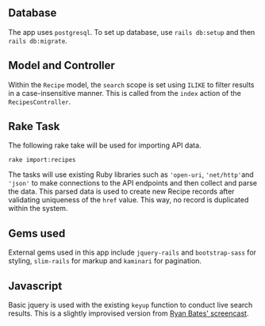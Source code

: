 ## Database

The app uses `postgresql`. To set up database, use `rails db:setup` and then `rails db:migrate`.

## Model and Controller

Within the `Recipe` model, the `search` scope is set using `ILIKE` to filter results in a case-insensitive manner. This is called from the `index` action of the `RecipesController`.

## Rake Task

The following rake take will be used for importing API data.

`rake import:recipes`

The tasks will use existing Ruby libraries such as `'open-uri`, `'net/http'`and `'json'` to make connections to the API endpoints and then collect and parse the data. This parsed data is used to create new Recipe records after validating uniqueness of the `href` value. This way, no record is duplicated within the system.

## Gems used

External gems used in this app include `jquery-rails` and `bootstrap-sass` for styling, `slim-rails` for markup and `kaminari` for pagination.

## Javascript

Basic jquery is used with the existing `keyup` function to conduct live search results. This is a slightly improvised version from [Ryan Bates' screencast](https://www.youtube.com/watch?v=_hMp2SAsWXw).
